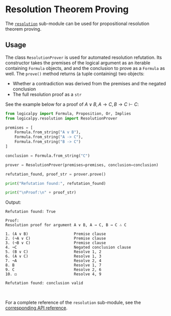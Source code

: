 # Resolution Theorem Proving

The [`resolution`](../api-reference/logicalpy/normal_forms.md) sub-module can be used for propositional
resolution theorem proving.

## Usage

The class `ResolutionProver` is used for automated resolution refutation.
Its constructor takes the premises of the logical argument as an iterable containing `Formula` objects, and
and the conclusion to prove as a `Formula` as well.
The `prove()` method returns (a tuple containing) two objects:

 - Whether a contradiction was derived from the premises and the negated conclusion
 - The full resolution proof as a `str`

See the example below for a proof of $A \lor B, A \to C, B \to C \vdash C$:

```python
from logicalpy import Formula, Proposition, Or, Implies
from logicalpy.resolution import ResolutionProver

premises = [
    Formula.from_string("A v B"),
    Formula.from_string("A -> C"),
    Formula.from_string("B -> C")
]

conclusion = Formula.from_string("C")

prover = ResolutionProver(premises=premises, conclusion=conclusion)

refutation_found, proof_str = prover.prove()

print("Refutation found:", refutation_found)

print("\nProof:\n" + proof_str)
```

Output:

```
Refutation found: True

Proof:
Resolution proof for argument A ∨ B, A → C, B → C ∴ C

1. (A ∨ B)                    Premise clause
2. (¬A ∨ C)                   Premise clause
3. (¬B ∨ C)                   Premise clause
4. ¬C                         Negated conclusion clause
5. (B ∨ C)                    Resolve 1, 2
6. (A ∨ C)                    Resolve 1, 3
7. ¬A                         Resolve 2, 4
8. B                          Resolve 1, 7
9. C                          Resolve 2, 6
10. ◻                         Resolve 4, 9

Refutation found: conclusion valid
```

<br>

For a complete reference of the `resolution` sub-module, see the [corresponding API reference](../api-reference/logicalpy/resolution.md).
